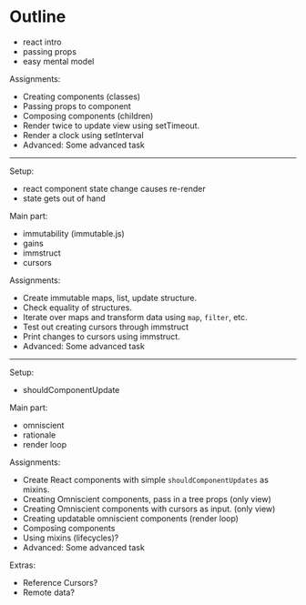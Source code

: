 # Outline

 - react intro
 - passing props
 - easy mental model

Assignments:
 - Creating components (classes)
 - Passing props to component
 - Composing components (children)
 - Render twice to update view using setTimeout.
 - Render a clock using setInterval
 - Advanced: Some advanced task

---

Setup: 
 - react component state change causes re-render
 - state gets out of hand

Main part:
 - immutability (immutable.js)
 - gains
 - immstruct
 - cursors

Assignments:
 - Create immutable maps, list, update structure.
 - Check equality of structures.
 - Iterate over maps and transform data using `map`, `filter`, etc.
 - Test out creating cursors through immstruct
 - Print changes to cursors using immstruct.
 - Advanced: Some advanced task

---

Setup:
 - shouldComponentUpdate

Main part:
 - omniscient
 - rationale
 - render loop

Assignments:
 - Create React components with simple `shouldComponentUpdates` as mixins.
 - Creating Omniscient components, pass in a tree props (only view)
 - Creating Omniscient components with cursors as input. (only view)
 - Creating updatable omniscient components (render loop)
 - Composing components
 - Using mixins (lifecycles)?
 - Advanced: Some advanced task


Extras:
 - Reference Cursors? 
 - Remote data?
